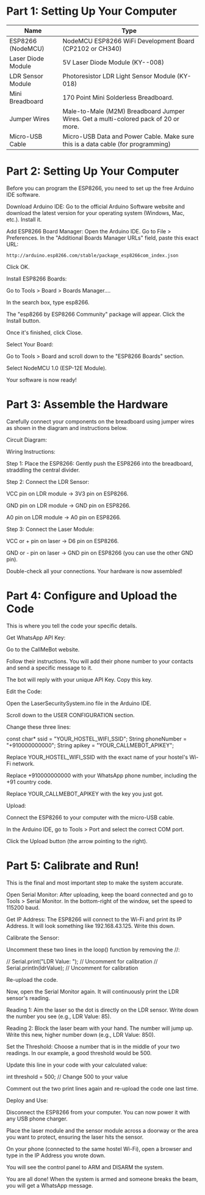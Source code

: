 # Part 1: Setting Up Your Computer
| Name| Type |  
|-----|------|
| ESP8266 (NodeMCU) | NodeMCU ESP8266 WiFi Development Board (CP2102 or CH340)| 
| Laser Diode Module | 5V Laser Diode Module (KY--008)| 
| LDR Sensor Module | Photoresistor LDR Light Sensor Module (KY-018)| 
| Mini Breadboard | 170 Point Mini Solderless Breadboard. 
| Jumper Wires | Male-to-Male (M2M) Breadboard Jumper Wires. Get a multi-colored pack of 20 or more.
| Micro-USB Cable | Micro-USB Data and Power Cable. Make sure this is a data cable (for programming)

# Part 2: Setting Up Your Computer
Before you can program the ESP8266, you need to set up the free Arduino IDE software.

Download Arduino IDE: Go to the official Arduino Software website and download the latest version for your operating system (Windows, Mac, etc.). Install it.

Add ESP8266 Board Manager:
Open the Arduino IDE.
Go to File > Preferences.
In the "Additional Boards Manager URLs" field, paste this exact URL:
```
http://arduino.esp8266.com/stable/package_esp8266com_index.json
```
Click OK.

Install ESP8266 Boards:

Go to Tools > Board > Boards Manager....

In the search box, type esp8266.

The "esp8266 by ESP8266 Community" package will appear. Click the Install button.

Once it's finished, click Close.

Select Your Board:

Go to Tools > Board and scroll down to the "ESP8266 Boards" section.

Select NodeMCU 1.0 (ESP-12E Module).

Your software is now ready!

# Part 3: Assemble the Hardware
Carefully connect your components on the breadboard using jumper wires as shown in the diagram and instructions below.

Circuit Diagram:

Wiring Instructions:

Step 1: Place the ESP8266: Gently push the ESP8266 into the breadboard, straddling the central divider.

Step 2: Connect the LDR Sensor:

VCC pin on LDR module -> 3V3 pin on ESP8266.

GND pin on LDR module -> GND pin on ESP8266.

A0 pin on LDR module -> A0 pin on ESP8266.

Step 3: Connect the Laser Module:

VCC or + pin on laser -> D6 pin on ESP8266.

GND or - pin on laser -> GND pin on ESP8266 (you can use the other GND pin).

Double-check all your connections. Your hardware is now assembled!

# Part 4: Configure and Upload the Code
This is where you tell the code your specific details.

Get WhatsApp API Key:

Go to the CallMeBot website.

Follow their instructions. You will add their phone number to your contacts and send a specific message to it.

The bot will reply with your unique API Key. Copy this key.

Edit the Code:

Open the LaserSecuritySystem.ino file in the Arduino IDE.

Scroll down to the USER CONFIGURATION section.

Change these three lines:

const char* ssid = "YOUR_HOSTEL_WIFI_SSID";
String phoneNumber = "+910000000000";
String apikey = "YOUR_CALLMEBOT_APIKEY";

Replace YOUR_HOSTEL_WIFI_SSID with the exact name of your hostel's Wi-Fi network.

Replace +910000000000 with your WhatsApp phone number, including the +91 country code.

Replace YOUR_CALLMEBOT_APIKEY with the key you just got.

Upload:

Connect the ESP8266 to your computer with the micro-USB cable.

In the Arduino IDE, go to Tools > Port and select the correct COM port.

Click the Upload button (the arrow pointing to the right).

# Part 5: Calibrate and Run!
This is the final and most important step to make the system accurate.

Open Serial Monitor: After uploading, keep the board connected and go to Tools > Serial Monitor. In the bottom-right of the window, set the speed to 115200 baud.

Get IP Address: The ESP8266 will connect to the Wi-Fi and print its IP Address. It will look something like 192.168.43.125. Write this down.

Calibrate the Sensor:

Uncomment these two lines in the loop() function by removing the //:

// Serial.print("LDR Value: "); // Uncomment for calibration
// Serial.println(ldrValue);     // Uncomment for calibration

Re-upload the code.

Now, open the Serial Monitor again. It will continuously print the LDR sensor's reading.

Reading 1: Aim the laser so the dot is directly on the LDR sensor. Write down the number you see (e.g., LDR Value: 85).

Reading 2: Block the laser beam with your hand. The number will jump up. Write this new, higher number down (e.g., LDR Value: 850).

Set the Threshold: Choose a number that is in the middle of your two readings. In our example, a good threshold would be 500.

Update this line in your code with your calculated value:

int threshold = 500; // Change 500 to your value

Comment out the two print lines again and re-upload the code one last time.

Deploy and Use:

Disconnect the ESP8266 from your computer. You can now power it with any USB phone charger.

Place the laser module and the sensor module across a doorway or the area you want to protect, ensuring the laser hits the sensor.

On your phone (connected to the same hostel Wi-Fi), open a browser and type in the IP Address you wrote down.

You will see the control panel to ARM and DISARM the system.

You are all done! When the system is armed and someone breaks the beam, you will get a WhatsApp message.
